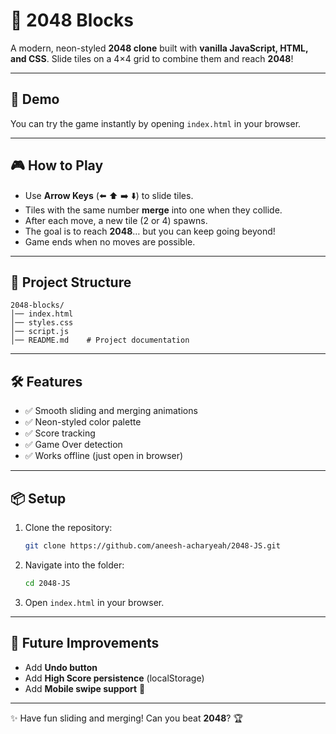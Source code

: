 # 🎲 2048 Blocks

A modern, neon-styled **2048 clone** built with **vanilla JavaScript, HTML, and CSS**. Slide tiles on a 4×4 grid to combine them and reach **2048**!

---

## 🚀 Demo

You can try the game instantly by opening `index.html` in your browser.

---

## 🎮 How to Play

* Use **Arrow Keys** (⬅️ ⬆️ ➡️ ⬇️) to slide tiles.
* Tiles with the same number **merge** into one when they collide.
* After each move, a new tile (2 or 4) spawns.
* The goal is to reach **2048**… but you can keep going beyond!
* Game ends when no moves are possible.

---

## 📂 Project Structure

```
2048-blocks/
│── index.html
│── styles.css
│── script.js
│── README.md    # Project documentation
```

---

## 🛠️ Features

* ✅ Smooth sliding and merging animations
* ✅ Neon-styled color palette
* ✅ Score tracking
* ✅ Game Over detection
* ✅ Works offline (just open in browser)

---

## 📦 Setup

1. Clone the repository:

   ```bash
   git clone https://github.com/aneesh-acharyeah/2048-JS.git
   ```
2. Navigate into the folder:

   ```bash
   cd 2048-JS
   ```
3. Open `index.html` in your browser.

---

## 🚧 Future Improvements

* Add **Undo button**
* Add **High Score persistence** (localStorage)
* Add **Mobile swipe support** 📱

---

✨ Have fun sliding and merging! Can you beat **2048**? 🏆
